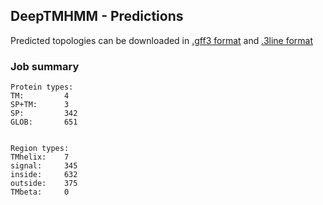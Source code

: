 ## DeepTMHMM - Predictions
Predicted topologies can be downloaded in [.gff3 format](TMRs.gff3) and [.3line format](predicted_topologies.3line)
### Job summary
```
Protein types:
TM:			4
SP+TM:		3
SP:			342
GLOB:		651


Region types:
TMhelix:	7
signal:		345
inside:		632
outside:	375
TMbeta:		0
```

